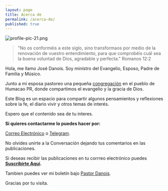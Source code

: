```yaml
---
layout: page
title: Acerca de
permalink: /acerca-de/
published: true
---
```

![profile-pic-21.png](https://i.postimg.cc/s2wrGwqD/profile-pic-21.png)

>"No os conforméis a este siglo, sino transformaos por medio de la renovación de vuestro entendimiento, para que comprobéis cuál sea la buena voluntad de Dios, agradable y perfecta." Romanos 12:2

Hola, me llamo José Danois. Soy ministro del Evangelio, Esposo, Padre de Familia y Músico.

Junto a mi esposa pastoreo una pequeña [congregación](https://www.facebook.com/leondejudahumacao) en el pueblo de Humacao PR, donde compartimos el evangelio y la gracia de Dios. 

Este Blog es un espacio para compartir algunos pensamientos y reflexiones sobre la fe, el diario vivir y otros temas de interés.

Espero que el contenido sea de tu interes.

**Si quieres contactarme lo puedes hacer por:**

[Correo Electrónico](mailto:josedanois@gmail.com) o [Telegram](https://t.me/jdanois).

No olvides unirte a la Conversación dejando tus comentarios en las publicaciones.

Si deseas recibir las publicaciones en tu corrreo electrónico puedes **[Suscribirte Aquí](https://follow.it/blog-de-jos-danois?leanpub).**

Tambien puedes ver mi boletín bajo [Pastor Danois](https://pastordanois.substack.com).

Gracias por tu visita.
